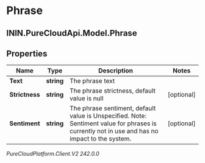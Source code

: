 # Phrase

## ININ.PureCloudApi.Model.Phrase

## Properties

|Name | Type | Description | Notes|
|------------ | ------------- | ------------- | -------------|
| **Text** | **string** | The phrase text | |
| **Strictness** | **string** | The phrase strictness, default value is null | [optional] |
| **Sentiment** | **string** | The phrase sentiment, default value is Unspecified. Note: Sentiment value for phrases is currently not in use and has no impact to the system. | [optional] |



_PureCloudPlatform.Client.V2 242.0.0_
